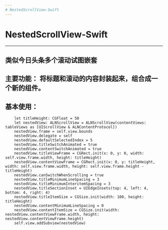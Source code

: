 ```yaml
---
# NestedScrollView-Swift
---
```


# NestedScrollView-Swift
---
类似今日头条多个滚动试图嵌套
---
 主要功能：
    将标题和滚动的内容封装起来，组合成一个新的组件。
----
基本使用：
----
        let titleHeight: CGFloat = 50
        let nestedView: ALNScrollView = ALNScrollView(contentViews: tableViews as [UIScrollView & ALNContentProtocol])
        nestedView.frame = self.view.bounds
        nestedView.delegate = self
        nestedView.defaultSelectedIndex = 5
        nestedView.titleSwitchAnimated = true
        nestedView.contentSwitchAnimated = true
        nestedView.titleViewFrame = CGRect.init(x: 0, y: 0, width: self.view.frame.width, height: titleHeight)
        nestedView.contentViewFrame = CGRect.init(x: 0, y: titleHeight, width: self.view.frame.width, height: self.view.frame.height - titleHeight)
        nestedView.canSwitchWhenScrolling = true
        nestedView.titleMinimumLineSpacing = 3
        nestedView.titleMinimumInteritemSpacing = 3
        nestedView.titleSectionInset = UIEdgeInsets(top: 4, left: 4, bottom: 4, right: 4)
        nestedView.titleItemSize = CGSize.init(width: 100, height: titleHeight)
        nestedView.contentMinimumLineSpacing = 0
        nestedView.contentItemSize = CGSize.init(width: nestedView.contentViewFrame.width, height: nestedView.contentViewFrame.height)
        self.view.addSubview(nestedView)
        
